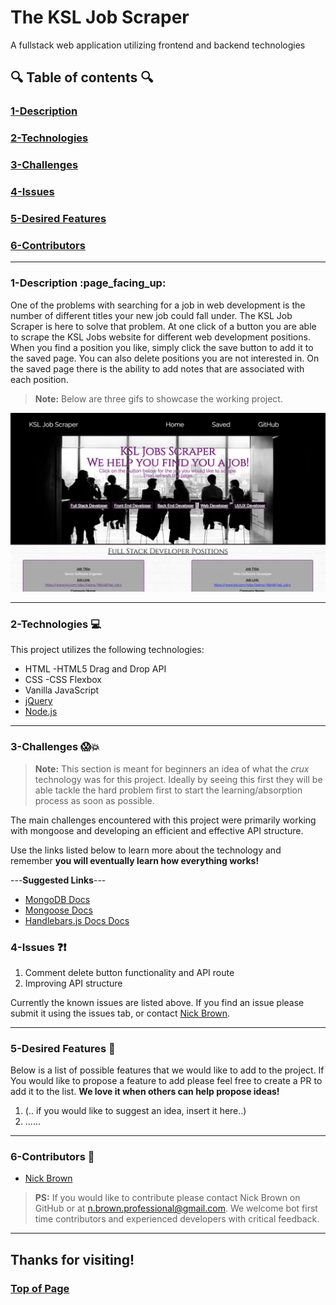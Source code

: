 


# The KSL Job Scraper
A fullstack web application utilizing frontend and backend technologies
  

## :mag: Table of contents :mag:

  

### [1-Description](https://github.com/nick-d-brown/ksl-jobs-scraper#1-description-page_facing_up)
### [2-Technologies](https://github.com/nick-d-brown/ksl-jobs-scraper#2-technologies--computer)
### [3-Challenges](https://github.com/nick-d-brown/ksl-jobs-scraper#3-challenges-screamboom)
### [4-Issues](https://github.com/nick-d-brown/ksl-jobs-scraper#4-issues-questionexclamation)
### [5-Desired Features](https://github.com/nick-d-brown/ksl-jobs-scraper#5-desired-features-star2)
### [6-Contributors](https://github.com/nick-d-brown/ksl-jobs-scraper#6-contributors-raised_hands)

 ---

### 1-Description :page\_facing\_up:

One of the problems with searching for a job in web development is the number of different titles your new job could fall under. The KSL Job Scraper is here to solve that problem. At one click of a button you are able to scrape the KSL Jobs website for different web development positions. When you find a position you like, simply click the save button to add it to the saved page. You can also delete positions you are not interested in. On the saved page there is the ability to add notes that are associated with each position. 


> **Note:** Below are three gifs to showcase the working project.




![Main Page](https://github.com/nick-d-brown/ksl-jobs-scraper/blob/master/public/assets/images/kslScraper.png)




---


### 2-Technologies  :computer:

  This project utilizes the following technologies:


- HTML
    -HTML5 Drag and Drop API
- CSS
    -CSS Flexbox
- Vanilla JavaScript
- [jQuery](https://jquery.com/)
- [Node.js](https://nodejs.org/en/)

---

### 3-Challenges :scream::boom:

> **Note:** This section is meant for beginners an idea of what the *crux* technology was for this project. Ideally by seeing this first they will be able tackle the hard problem first to start the learning/absorption process as soon as possible.

The main challenges encountered with this project were primarily working with mongoose and developing an efficient and effective API structure.

Use the links listed below to learn more about the technology and remember **you will eventually learn how everything works!**

---**Suggested Links**---

- [MongoDB Docs](https://docs.mongodb.com/)
- [Mongoose Docs](http://mongoosejs.com/)
- [Handlebars.js Docs Docs](https://handlebarsjs.com/)




### 4-Issues :question::exclamation:

1.	Comment delete button functionality and API route 
2.	Improving API structure


  Currently the known issues are listed above. If you find an issue please submit it using the issues tab, or contact [Nick Brown](https://github.com/nick-d-brown/).

---

### 5-Desired Features :star2:

  Below is a list of possible features that we would like to add to the project. If You would like to propose a feature to add please feel free to create a PR to add it to the list. **We love it when others can help propose ideas!**

1.	(.. if you would like to suggest an idea, insert it here..)
2.	......


---

### 6-Contributors :raised_hands:

- [Nick Brown](https://github.com/nick-d-brown/)


> **PS:** If you would like to contribute please contact Nick Brown on GitHub or at n.brown.professional@gmail.com. We welcome bot first time contributors and experienced developers with critical feedback. 

---

## Thanks for visiting!
### [Top of Page](https://github.com/nick-d-brown/ksl-jobs-scraper)